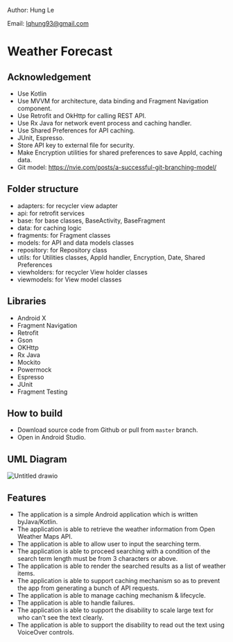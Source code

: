 Author: Hung Le

Email: lqhung93@gmail.com

# Weather Forecast

## Acknowledgement
- Use Kotlin
- Use MVVM for architecture, data binding and Fragment Navigation component.
- Use Retrofit and OkHttp for calling REST API.
- Use Rx Java for network event process and caching handler.
- Use Shared Preferences for API caching.
- JUnit, Espresso.
- Store API key to external file for security.
- Make Encryption utilities for shared preferences to save AppId, caching data.
- Git model: https://nvie.com/posts/a-successful-git-branching-model/

## Folder structure
- adapters: for recycler view adapter
- api: for retrofit services
- base: for base classes, BaseActivity, BaseFragment
- data: for caching logic
- fragments: for Fragment classes
- models: for API and data models classes
- repository: for Repository class
- utils: for Utilities classes, AppId handler, Encryption, Date, Shared Preferences
- viewholders: for recycler View holder classes
- viewmodels: for View model classes

## Libraries
- Android X
- Fragment Navigation
- Retrofit
- Gson
- OKHttp
- Rx Java
- Mockito
- Powermock
- Espresso
- JUnit
- Fragment Testing

## How to build
- Download source code from Github or pull from `master` branch.
- Open in Android Studio.

## UML Diagram
![Untitled drawio](https://user-images.githubusercontent.com/7507026/152690996-d8b9adf0-4eda-4820-812d-3149c32b9b01.png)

## Features
- The application is a simple Android application which is written byJava/Kotlin.
- The application is able to retrieve the weather information from Open Weather Maps API.
- The application is able to allow user to input the searching term.
- The application is able to proceed searching with a condition of the search term length
must be from 3 characters or above.
- The application is able to render the searched results as a list of weather items.
- The application is able to support caching mechanism so as to prevent the app from
generating a bunch of API requests.
- The application is able to manage caching mechanism & lifecycle.
- The application is able to handle failures.
- The application is able to support the disability to scale large text for who can't see the text clearly.
- The application is able to support the disability to read out the text using VoiceOver controls.
